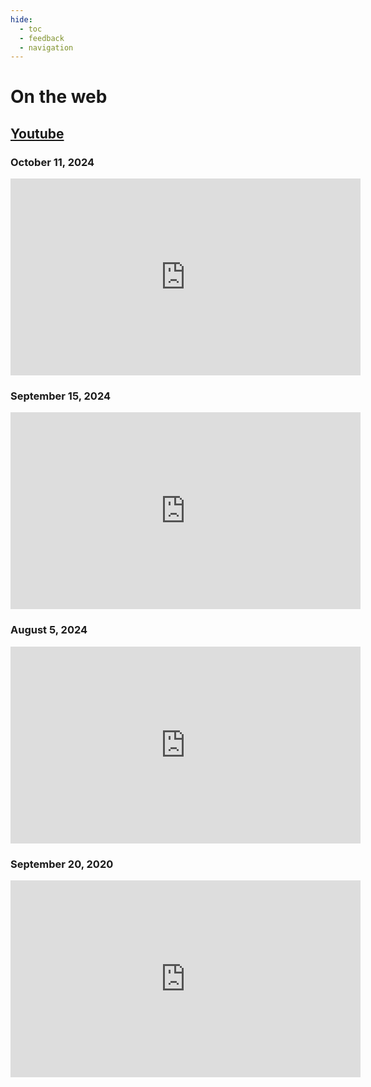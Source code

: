 ```yaml
---
hide:
  - toc
  - feedback
  - navigation
---
```


# On the web

## [Youtube](https://www.youtube.com/)

### October 11, 2024

<div class="video">
<iframe width="560" height="315" src="https://www.youtube.com/embed/BluDAuSU1T4" title="YouTube video player" frameborder="0" allow="accelerometer; autoplay; clipboard-write; encrypted-media; gyroscope; picture-in-picture; web-share" referrerpolicy="strict-origin-when-cross-origin" allowfullscreen></iframe>
</div>

### September 15, 2024

<div class="video">
<iframe width="560" height="315" src="https://www.youtube.com/embed/oIZlEJfUCC4" title="YouTube video player" frameborder="0" allow="accelerometer; autoplay; clipboard-write; encrypted-media; gyroscope; picture-in-picture; web-share" referrerpolicy="strict-origin-when-cross-origin" allowfullscreen></iframe>
</div>

### August 5, 2024

<div class="video">
<iframe width="560" height="315" src="https://www.youtube.com/embed/3rIsq8tW8js" title="YouTube video player" frameborder="0" allow="accelerometer; autoplay; clipboard-write; encrypted-media; gyroscope; picture-in-picture; web-share" referrerpolicy="strict-origin-when-cross-origin" allowfullscreen></iframe>
</div>

### September 20, 2020

<div class="video">
<iframe width="560" height="315" src="https://www.youtube.com/embed/gzk69kHLu1o" title="YouTube video player" frameborder="0" allow="accelerometer; autoplay; clipboard-write; encrypted-media; gyroscope; picture-in-picture; web-share" referrerpolicy="strict-origin-when-cross-origin" allowfullscreen></iframe>
</div>
